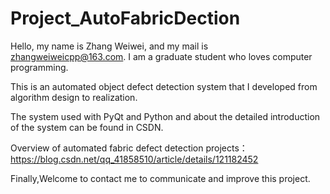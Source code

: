 # Project_AutoFabricDection

Hello, my name is Zhang Weiwei, and my mail is zhangweiweicpp@163.com. I am a graduate student who loves computer programming.

This is an automated object defect detection system that I developed from algorithm design to realization.

The system used with PyQt and Python and about the detailed introduction of the system can be found in CSDN.

Overview of automated fabric defect detection projects：https://blog.csdn.net/qq_41858510/article/details/121182452

Finally,Welcome to contact me to communicate and improve this project.


